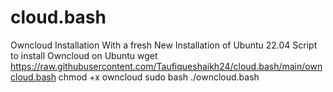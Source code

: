 # cloud.bash
Owncloud Installation 
With a fresh New Installation of Ubuntu 22.04 
Script to install Owncloud on Ubuntu 
wget https://raw.githubusercontent.com/Taufiqueshaikh24/cloud.bash/main/owncloud.bash 
chmod +x owncloud 
sudo bash ./owncloud.bash
